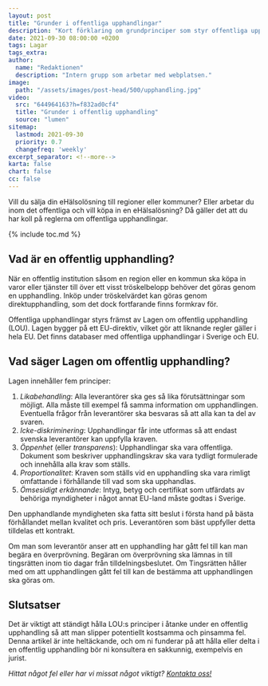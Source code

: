 ```yaml
---
layout: post
title: "Grunder i offentliga upphandlingar"
description: "Kort förklaring om grundprinciper som styr offentliga upphandlingar"
date: 2021-09-30 08:00:00 +0200
tags: Lagar
tags_extra: 
author:
  name: "Redaktionen"
  description: "Intern grupp som arbetar med webplatsen."
image:
  path: "/assets/images/post-head/500/upphandling.jpg"
video:
  src: "644964163?h=f832ad0cf4"
  title: "Grunder i offentlig upphandling"
  source: "lumen"
sitemap:
  lastmod: 2021-09-30
  priority: 0.7
  changefreq: 'weekly'
excerpt_separator: <!--more-->
karta: false
chart: false
cc: false
---
```


Vill du sälja din eHälsolösning till regioner eller kommuner? Eller arbetar du inom det offentliga och vill köpa in en eHälsalösning? Då gäller det att du har koll på reglerna om offentliga upphandlingar.

<!--more-->

{% include toc.md %}

## Vad är en offentlig upphandling?
När en offentlig institution såsom en region eller en kommun ska köpa in varor eller tjänster till över ett visst tröskelbelopp behöver det göras genom en upphandling. Inköp under tröskelvärdet kan göras genom direktupphandling, som det dock fortfarande finns formkrav för.

Offentliga upphandlingar styrs främst av Lagen om offentlig upphandling (LOU). Lagen bygger på ett EU-direktiv, vilket gör att liknande regler gäller i hela EU. Det finns databaser med offentliga upphandlingar i Sverige och EU.
## Vad säger Lagen om offentlig upphandling?
Lagen innehåller fem principer:

1. _Likabehandling_: Alla leverantörer ska ges så lika förutsättningar som möjligt. Alla måste till exempel få samma information om upphandlingen. Eventuella frågor från leverantörer ska besvaras så att alla kan ta del av svaren.
2. _Icke-diskriminering_: Upphandlingar får inte utformas så att endast svenska leverantörer kan uppfylla kraven.
3. _Öppenhet_ (eller _transparens_): Upphandlingar ska vara offentliga. Dokument som beskriver upphandlingskrav ska vara tydligt formulerade och innehålla alla krav som ställs.
4. _Proportionalitet_: Kraven som ställs vid en upphandling ska vara rimligt omfattande i förhållande till vad som ska upphandlas.
5. _Ömsesidigt erkännande_: Intyg, betyg och certifikat som utfärdats av behöriga myndigheter i något annat EU-land måste godtas i Sverige.

Den upphandlande myndigheten ska fatta sitt beslut i första hand på bästa förhållandet mellan kvalitet och pris. Leverantören som bäst uppfyller detta tilldelas ett kontrakt.

Om man som leverantör anser att en upphandling har gått fel till kan man begära en överprövning. Begäran om överprövning ska lämnas in till tingsrätten inom tio dagar från tilldelningsbeslutet. Om Tingsrätten håller med om att upphandlingen gått fel till kan de bestämma att upphandlingen ska göras om.
## Slutsatser
Det är viktigt att ständigt hålla LOU:s principer i åtanke under en offentlig upphandling så att man slipper potentiellt kostsamma och pinsamma fel. Denna artikel är inte heltäckande, och om ni funderar på att hålla eller delta i en offentlig upphandling bör ni konsultera en sakkunnig, exempelvis en jurist.


_Hittat något fel eller har vi missat något viktigt? [Kontakta oss!](/index.html#form-message)_
